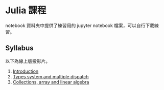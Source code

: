 # Julia 課程

notebook 資料夾中提供了練習用的 jupyter notebook 檔案，可以自行下載練習。

## Syllabus

以下為線上版投影片。

1. [Introduction](https://yuehhua.github.io/julia-programming-and-data-science-2020/1_introduction/)
2. [Types system and multiple dispatch](https://yuehhua.github.io/julia-programming-and-data-science-2020/2_types/)
3. [Collections, array and linear algebra](https://yuehhua.github.io/julia-programming-and-data-science-2020/3_collections/)
